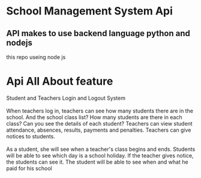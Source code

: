 # School Management System Api
## API makes to use backend language python and nodejs
this repo useing node js 

# Api All About feature

Student and Teachers Login and Logout System
<br/><br/>
When teachers log in, teachers can see how many students there are in the school. And the school class list? How many students are there in each class? Can you see the details of each student? Teachers can view student attendance, absences, results, payments and penalties. Teachers can give notices to students.
<br/><br/>
As a student, she will see when a teacher's class begins and ends. Students will be able to see which day is a school holiday. If the teacher gives notice, the students can see it. The student will be able to see when and what he paid for his school
